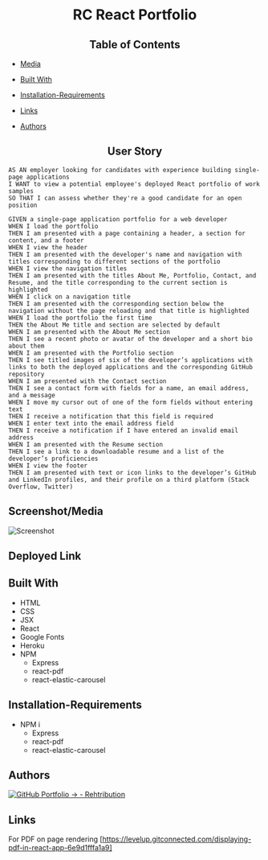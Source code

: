 <h1 align="center">RC React Portfolio</h1>

<h2 align="center">Table of Contents</h2>

- [Media](#screenshot/media)

- [Built With](#built-with)

- [Installation-Requirements](#installation-requirements)

- [Links](#links)

- [Authors](#authors)


<h2 align="center">User Story</h2>

```
AS AN employer looking for candidates with experience building single-page applications
I WANT to view a potential employee's deployed React portfolio of work samples
SO THAT I can assess whether they're a good candidate for an open position

GIVEN a single-page application portfolio for a web developer
WHEN I load the portfolio
THEN I am presented with a page containing a header, a section for content, and a footer
WHEN I view the header
THEN I am presented with the developer's name and navigation with titles corresponding to different sections of the portfolio
WHEN I view the navigation titles
THEN I am presented with the titles About Me, Portfolio, Contact, and Resume, and the title corresponding to the current section is highlighted
WHEN I click on a navigation title
THEN I am presented with the corresponding section below the navigation without the page reloading and that title is highlighted
WHEN I load the portfolio the first time
THEN the About Me title and section are selected by default
WHEN I am presented with the About Me section
THEN I see a recent photo or avatar of the developer and a short bio about them
WHEN I am presented with the Portfolio section
THEN I see titled images of six of the developer’s applications with links to both the deployed applications and the corresponding GitHub repository
WHEN I am presented with the Contact section
THEN I see a contact form with fields for a name, an email address, and a message
WHEN I move my cursor out of one of the form fields without entering text
THEN I receive a notification that this field is required
WHEN I enter text into the email address field
THEN I receive a notification if I have entered an invalid email address
WHEN I am presented with the Resume section
THEN I see a link to a downloadable resume and a list of the developer’s proficiencies
WHEN I view the footer
THEN I am presented with text or icon links to the developer’s GitHub and LinkedIn profiles, and their profile on a third platform (Stack Overflow, Twitter) 
```

## Screenshot/Media

![Screenshot](https://user-images.githubusercontent.com/92597876/160336289-44707e0f-9f54-418f-8fee-037286c9e6bf.png)



## Deployed Link


## Built With

- HTML
- CSS
- JSX
- React
- Google Fonts
- Heroku
- NPM
  - Express
  - react-pdf
  - react-elastic-carousel

## Installation-Requirements
- NPM i
  - Express
  - react-pdf
  - react-elastic-carousel

## Authors

[![GitHub Portfolio -> - Rehtribution](https://img.shields.io/badge/GitHub_Portfolio_-->-Rehtribution-darkred?style=for-the-badge)](https://github.com/Rehtribution)


## Links

For PDF on page rendering
[https://levelup.gitconnected.com/displaying-pdf-in-react-app-6e9d1fffa1a9]
